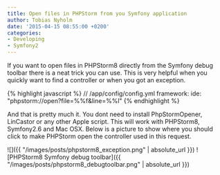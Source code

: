 ```yaml
---
title: Open files in PHPStorm from you Symfony application
author: Tobias Nyholm
date: '2015-04-15 08:55:00 +0200'
categories:
- Developing
- Symfony2
---
```


If you want to open files in PHPStorm8 directly from the Symfony debug toolbar there is a neat trick you can use. This is very helpful when you quickly want to find a controller or when you got an exception.


{% highlight javascript %}
// /app/config/config.yml
framework:
  ide: "phpstorm://open?file=%%f&line=%%l"
{% endhighlight %}


And that is pretty much it. You dont need to install PhpStormOpener, LinCastor or any other Apple script. This will work with PHPStorm8, Symfony2.6 and Mac OSX. Below is a picture to show where you should click to make PHPStorm open the controller used in this request.


![]({{ "/images/posts/phpstorm8_exception.png" | absolute_url }})
![PHPStorm8 Symfony debug toolbar]({{ "/images/posts/phpstorm8_debugtoolbar.png" | absolute_url }})


